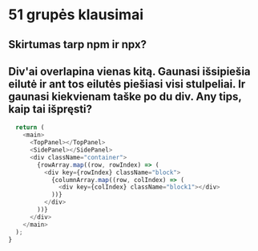 # 51 grupės klausimai
## Skirtumas tarp npm ir npx?
## Div'ai overlapina vienas kitą. Gaunasi išsipiešia eilutė ir ant tos eilutės piešiasi visi stulpeliai. Ir gaunasi kiekvienam taške po du div. Any tips, kaip tai išpręsti?

```js
  return (
    <main>
      <TopPanel></TopPanel>
      <SidePanel></SidePanel>
      <div className="container">
        {rowArray.map((row, rowIndex) => (
          <div key={rowIndex} className="block">
            {columnArray.map((row, colIndex) => (
              <div key={colIndex} className="block1"></div>
            ))}
          </div>
        ))}
      </div>
    </main>
  );
}
```
